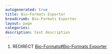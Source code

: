 ```yaml
---
autogenerated: true
title: Bio-Formats Exporter
breadcrumb: Bio-Formats Exporter
layout: page
categories: 
description: test description
---
```


1.  REDIRECT [Bio-Formats\#Bio-Formats Exporter](Bio-Formats#Bio-Formats_Exporter "wikilink")
